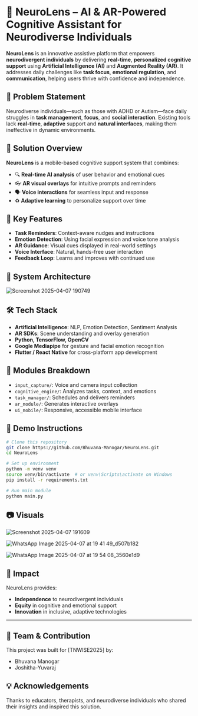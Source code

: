 # 🧠 NeuroLens – AI & AR-Powered Cognitive Assistant for Neurodiverse Individuals

**NeuroLens** is an innovative assistive platform that empowers **neurodivergent individuals** by delivering **real-time**, **personalized cognitive support** using **Artificial Intelligence (AI)** and **Augmented Reality (AR)**. It addresses daily challenges like **task focus**, **emotional regulation**, and **communication**, helping users thrive with confidence and independence.

## 🚨 Problem Statement

Neurodiverse individuals—such as those with ADHD or Autism—face daily struggles in **task management**, **focus**, and **social interaction**. Existing tools lack **real-time**, **adaptive** support and **natural interfaces**, making them ineffective in dynamic environments.

## 🎯 Solution Overview

**NeuroLens** is a mobile-based cognitive support system that combines:
- 🔍 **Real-time AI analysis** of user behavior and emotional cues
- 👓 **AR visual overlays** for intuitive prompts and reminders
- 🗣️ **Voice interactions** for seamless input and response
- ♻️ **Adaptive learning** to personalize support over time

## 🔧 Key Features

- **Task Reminders**: Context-aware nudges and instructions
- **Emotion Detection**: Using facial expression and voice tone analysis
- **AR Guidance**: Visual cues displayed in real-world settings
- **Voice Interface**: Natural, hands-free user interaction
- **Feedback Loop**: Learns and improves with continued use

## 🧩 System Architecture

![Screenshot 2025-04-07 190749](https://github.com/user-attachments/assets/2c222e6a-009d-4db5-ae91-1b33d8897d79)

## 🛠️ Tech Stack

- **Artificial Intelligence**: NLP, Emotion Detection, Sentiment Analysis
- **AR SDKs**: Scene understanding and overlay generation
- **Python, TensorFlow, OpenCV**
- **Google Mediapipe** for gesture and facial emotion recognition
- **Flutter / React Native** for cross-platform app development
  
## 📱 Modules Breakdown

- `input_capture/`: Voice and camera input collection
- `cognitive_engine/`: Analyzes tasks, context, and emotions
- `task_manager/`: Schedules and delivers reminders
- `ar_module/`: Generates interactive overlays
- `ui_mobile/`: Responsive, accessible mobile interface

## 🧪 Demo Instructions

```bash
# Clone this repository
git clone https://github.com/Bhuvana-Manogar/NeuroLens.git
cd NeuroLens

# Set up environment
python -m venv venv
source venv/bin/activate  # or venv\Scripts\activate on Windows
pip install -r requirements.txt

# Run main module
python main.py
```

## 📷 Visuals


![Screenshot 2025-04-07 191609](https://github.com/user-attachments/assets/61c8791c-6318-4da0-8c88-3421bff59da4)


![WhatsApp Image 2025-04-07 at 19 41 49_d507b182](https://github.com/user-attachments/assets/662e128f-a386-4a99-b3e1-a11d635e6378)


![WhatsApp Image 2025-04-07 at 19 54 08_3560e1d9](https://github.com/user-attachments/assets/486d1139-edb0-4e82-86f1-1eec14130779)



## 🌟 Impact

NeuroLens provides:
- **Independence** to neurodivergent individuals
- **Equity** in cognitive and emotional support
- **Innovation** in inclusive, adaptive technologies

---

## 🤝 Team & Contribution

This project was built for [TNWISE2025] by:
- Bhuvana Manogar  
- Joshitha-Yuvaraj

## 💡 Acknowledgements

Thanks to educators, therapists, and neurodiverse individuals who shared their insights and inspired this solution.

